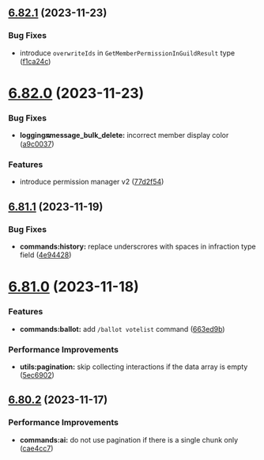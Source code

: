 ## [6.82.1](https://github.com/onesoft-sudo/sudobot/compare/v6.82.0...v6.82.1) (2023-11-23)


### Bug Fixes

* introduce `overwriteIds` in `GetMemberPermissionInGuildResult` type ([f1ca24c](https://github.com/onesoft-sudo/sudobot/commit/f1ca24cff2e3f7a1f6a649f77b8069a1cd8faa6d))



# [6.82.0](https://github.com/onesoft-sudo/sudobot/compare/v6.81.1...v6.82.0) (2023-11-23)


### Bug Fixes

* **logging:on:message_bulk_delete:** incorrect member display color ([a9c0037](https://github.com/onesoft-sudo/sudobot/commit/a9c0037b9d3a7a5da2c3179cf1d7f384e142946c))


### Features

* introduce permission manager v2 ([77d2f54](https://github.com/onesoft-sudo/sudobot/commit/77d2f5449c5638162e3c539a6e5da8cae6fcf4c8))



## [6.81.1](https://github.com/onesoft-sudo/sudobot/compare/v6.81.0...v6.81.1) (2023-11-19)


### Bug Fixes

* **commands:history:** replace underscrores with spaces in infraction type field ([4e94428](https://github.com/onesoft-sudo/sudobot/commit/4e94428d557dae25bd83fd74ac1d81fb5c750009))



# [6.81.0](https://github.com/onesoft-sudo/sudobot/compare/v6.80.2...v6.81.0) (2023-11-18)


### Features

* **commands:ballot:** add `/ballot votelist` command ([663ed9b](https://github.com/onesoft-sudo/sudobot/commit/663ed9bc4dc3731a0f8db1b1131408d8caa073ec))


### Performance Improvements

* **utils:pagination:** skip collecting interactions if the data array is empty ([5ec6902](https://github.com/onesoft-sudo/sudobot/commit/5ec6902726d17b240aaec7c45986bb9e369ef663))



## [6.80.2](https://github.com/onesoft-sudo/sudobot/compare/v6.80.1...v6.80.2) (2023-11-17)


### Performance Improvements

* **commands:ai:** do not use pagination if there is a single chunk only ([cae4cc7](https://github.com/onesoft-sudo/sudobot/commit/cae4cc7fce20c1e2a51330a1c55ff0e8bfd6ef68))



